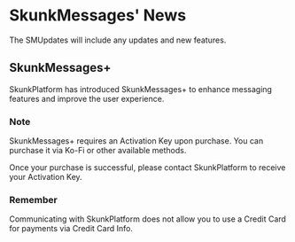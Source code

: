 # SkunkMessages' News

The SMUpdates will include any updates and new features.

## SkunkMessages+

SkunkPlatform has introduced SkunkMessages+ to enhance messaging features and improve the user experience.

### Note

SkunkMessages+ requires an Activation Key upon purchase. You can purchase it via Ko-Fi or other available methods.

Once your purchase is successful, please contact SkunkPlatform to receive your Activation Key.

### Remember

Communicating with SkunkPlatform does not allow you to use a Credit Card for payments via Credit Card Info.

